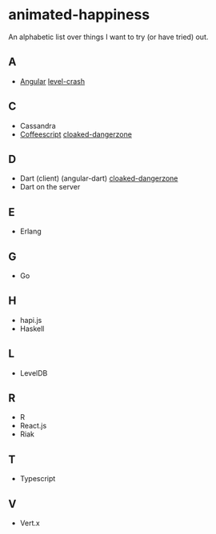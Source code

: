animated-happiness
==================

An alphabetic list over things I want to try (or have tried) out.

## A
- [Angular](https://angularjs.org/) [level-crash](https://github.com/eiriksm/level-crash)

## C
- Cassandra
- [Coffeescript](http://coffeescript.org/) [cloaked-dangerzone](https://github.com/eiriksm/cloaked-dangerzone)

## D
- Dart (client) (angular-dart) [cloaked-dangerzone](https://github.com/eiriksm/cloaked-dangerzone)
- Dart on the server

## E
- Erlang

## G
- Go

## H
- hapi.js
- Haskell

## L
- LevelDB

## R
- R
- React.js
- Riak

## T
- Typescript

## V
- Vert.x
